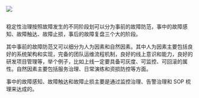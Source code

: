 ![](https://cdn.nlark.com/yuque/0/2023/jpeg/382099/1694487701998-fb7585dc-8eb0-4b64-88a3-e260bb9feacf.jpeg)
## 
稳定性治理按照故障发生的不同阶段划可以分为事前的故障防范，事中的故障感知、故障触达、故障止损，事后的故障复盘三个大的阶段。

其中事前的故障防范又可以细分为人为因素和自然因素。其中人为因素主要包括良好的系统架构和实现，完备的团队运维流程机制，良好的线上意识和能力，良好的研发项目管理等，举个例子，比如上线一定要具备可灰度、可监控、可回滚的属性。自然因素主要包括服务治理、日常演练和资损防控等方面。

事中的故障感知、故障触达和故障止损主要是通过监控治理、告警治理和 SOP 梳理来达成的。

